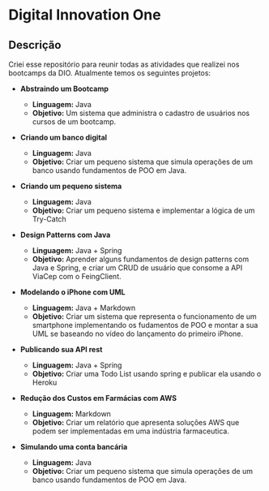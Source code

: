 # Digital Innovation One

## Descrição
Criei esse repositório para reunir todas as atividades que realizei nos bootcamps da DIO. Atualmente temos os seguintes projetos:

- **Abstraindo um Bootcamp**
	- **Linguagem:** Java
	- **Objetivo:** Um sistema que administra o cadastro de usuários nos cursos de um bootcamp.

- **Criando um banco digital**
 	- **Linguagem:** Java
	- **Objetivo:** Criar um pequeno sistema que simula operações de um banco usando fundamentos de POO em Java.

- **Criando um pequeno sistema**
 	- **Linguagem:** Java
	- **Objetivo:** Criar um pequeno sistema e implementar a lógica de um Try-Catch

- **Design Patterns com Java**
 	- **Linguagem:** Java + Spring
	- **Objetivo:**  Aprender alguns fundamentos de design patterns com Java e Spring, e criar um CRUD de usuário que consome a API ViaCep com o FeingClient.

- **Modelando o iPhone com UML**
 	- **Linguagem:** Java + Markdown
	- **Objetivo:** Criar um sistema que representa o funcionamento de um smartphone implementando os fudamentos de POO e montar a sua UML se baseando no vídeo do lançamento do primeiro iPhone.

- **Publicando sua API rest**
 	- **Linguagem:** Java + Spring
	- **Objetivo:** Criar uma Todo List usando spring e publicar ela usando o Heroku

- **Redução dos Custos em Farmácias com AWS**
 	- **Linguagem:** Markdown
	- **Objetivo:** Criar um relatório que apresenta soluções AWS que podem ser implementadas em uma indústria farmaceutica.	

- **Simulando uma conta bancária**
 	- **Linguagem:** Java
	- **Objetivo:** Criar um pequeno sistema que simula operações de um banco usando fundamentos de POO em Java.
